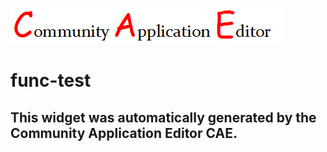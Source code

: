 ![CAE](https://github.com/CAE-Community-Application-Editor/frontendComponent-func-test/blob/gh-pages/img/logo.png)  

func-test
===================


This widget was automatically generated by the Community Application Editor CAE.  
---------------
